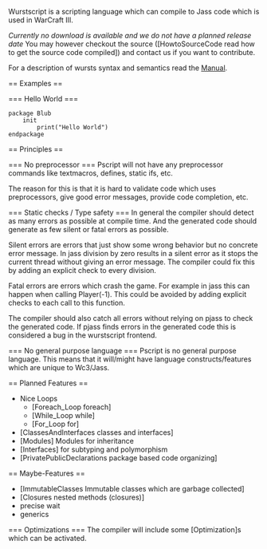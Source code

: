 Wurstscript is a scripting language which can compile to Jass code which is used in WarCraft III.

*Currently no download is available and we do not have a planned release date*
You may however checkout the source ([HowtoSourceCode read how to get the source code compiled]) and contact us if you want to contribute.

For a description of wursts syntax and semantics read the [Manual](http://peeeq.de/wurst/manual/).

== Examples ==

=== Hello World ===
~~~~~~
package Blub
    init 
        print("Hello World")
endpackage
~~~~~~

== Principles ==
  
=== No preprocessor ===
Pscript will not have any preprocessor commands like textmacros, defines, static ifs, etc.

The reason for this is that it is hard to validate code which uses preprocessors, give good error messages, provide code completion, etc.

=== Static checks / Type safety ===
In general the compiler should detect as many errors as possible at compile time. And the generated code should generate as few silent or fatal errors as possible.

Silent errors are errors that just show some wrong behavior but no concrete error message. In jass division by zero results in a silent error as it stops the current thread without giving an error message. The compiler could fix this by adding an explicit check to every division.

Fatal errors are errors which crash the game. For example in jass this can happen when calling Player(-1). This could be avoided by adding explicit checks to each call to this function.

The compiler should also catch all errors without relying on pjass to check the generated code. If pjass finds errors in the generated code this is considered a bug in the wurstscript frontend.

=== No general purpose language ===
Pscript is no general purpose language. This means that it will/might have language constructs/features which are unique to Wc3/Jass.


== Planned Features ==

  * Nice Loops
    * [Foreach_Loop foreach]
    * [While_Loop while]
    * [For_Loop for]
  * [ClassesAndInterfaces classes and interfaces]
  * [Modules] Modules for inheritance
  * [Interfaces] for subtyping and polymorphism
  * [PrivatePublicDeclarations package based code organizing]

== Maybe-Features ==
  
  * [ImmutableClasses Immutable classes which are garbage collected]
  * [Closures nested methods (closures)]
  * precise wait
  * generics

=== Optimizations ===
The compiler will include some [Optimization]s which can be activated.
